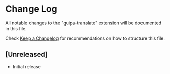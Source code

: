 # Change Log

All notable changes to the "guipa-translate" extension will be documented in this file.

Check [Keep a Changelog](http://keepachangelog.com/) for recommendations on how to structure this file.

## [Unreleased]

- Initial release
